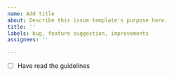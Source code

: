 ```yaml
---
name: Add title
about: Describe this issue template's purpose here.
title: ''
labels: bug, feature suggestion, improvements
assignees: ''

---
```


- [ ] Have read the guidelines
